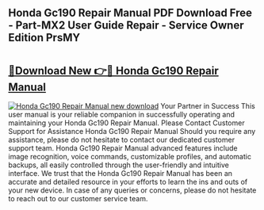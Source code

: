 ## Honda Gc190 Repair Manual PDF Download Free - Part-MX2 User Guide Repair - Service Owner Edition PrsMY

# <h2><a href="http://bc26729.oget.top/?id=Honda+Gc190+Repair+Manual">🔗Download New 👉🔴 Honda Gc190 Repair Manual</a></h2>

[![Honda Gc190 Repair Manual new download](https://i.imgur.com/5g1atiW.png)](http://bc26729.oget.top/?id=Honda+Gc190+Repair+Manual)
Your Partner in Success This user manual is your reliable companion in successfully operating and maintaining your Honda Gc190 Repair Manual. Please Contact Customer Support for Assistance Honda Gc190 Repair Manual Should you require any assistance, please do not hesitate to contact our dedicated customer support team. Honda Gc190 Repair Manual advanced features include image recognition, voice commands, customizable profiles, and automatic backups, all easily controlled through the user-friendly and intuitive interface. We trust that the Honda Gc190 Repair Manual has been an accurate and detailed resource in your efforts to learn the ins and outs of your new device. In case of any queries or concerns, please do not hesitate to reach out to our customer service team.
